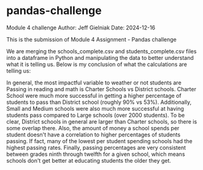 # pandas-challenge
Module 4 challenge
Author: Jeff Gielniak
Date: 2024-12-16

This is the submission of Module 4 Assignment - Pandas challenge

We are merging the schools_complete.csv and students_complete.csv files into a dataframe in Python and manipulating the data to better understand what it is telling us.  Below is my conclusion of what the calculations are telling us:

In general, the most impactful variable to weather or not students are Passing in reading and math is Charter Schools vs District schools.  Charter School were much more successful in getting a higher percentage of students to pass than District school (roughly 90% vs 53%).  Additionally, Small and Medium schools were also much more successful at having students pass compared to Large schools (over 2000 students).  To be clear, District schools in general are larger than Charter schools, so there is some overlap there. 
Also, the amount of money a school spends per student doesn't have a correlation to higher percentages of students passing.  If fact, many of the lowest per student spending schools had the highest passing rates. Finally, passing percentages are very consistent between grades ninth through twelfth for a given school, which means schools don't get better at educating students the older they get.  
